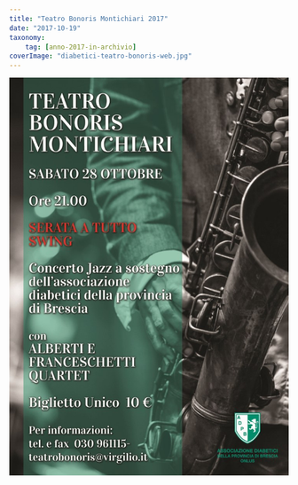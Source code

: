 ```yaml
---
title: "Teatro Bonoris Montichiari 2017"
date: "2017-10-19"
taxonomy: 
    tag: [anno-2017-in-archivio]
coverImage: "diabetici-teatro-bonoris-web.jpg"
---
```


![](images/diabetici-teatro-bonoris-web.jpg)
